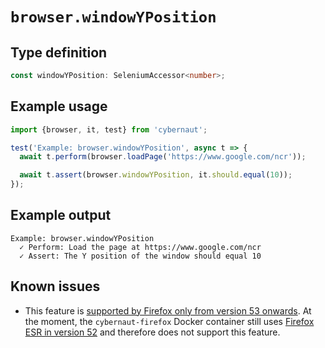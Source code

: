 # `browser.windowYPosition`

## Type definition

```ts
const windowYPosition: SeleniumAccessor<number>;
```

## Example usage

```ts
import {browser, it, test} from 'cybernaut';

test('Example: browser.windowYPosition', async t => {
  await t.perform(browser.loadPage('https://www.google.com/ncr'));

  await t.assert(browser.windowYPosition, it.should.equal(10));
});
```

## Example output

```fundamental
Example: browser.windowYPosition
  ✓ Perform: Load the page at https://www.google.com/ncr
  ✓ Assert: The Y position of the window should equal 10
```

## Known issues

* This feature is [supported by Firefox only from version 53 onwards][firefox-bug]. At the moment, the `cybernaut-firefox` Docker container still uses [Firefox ESR in version 52][firefox-esr] and therefore does not support this feature.

[firefox-bug]: https://bugzilla.mozilla.org/show_bug.cgi?id=1347589
[firefox-esr]: https://www.mozilla.org/en-US/firefox/organizations/faq/
